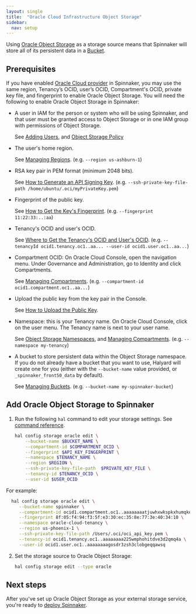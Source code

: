 ```yaml
---
layout: single
title:  "Oracle Cloud Infrastructure Object Storage"
sidebar:
  nav: setup
---
```


Using [Oracle Object Storage](https://docs.cloud.oracle.com/iaas/Content/Object/Concepts/objectstorageoverview.htm) as a storage source means that Spinnaker will store all of its persistent data in a
[Bucket](https://docs.cloud.oracle.com/iaas/Content/Object/Tasks/managingbuckets.htm).

## Prerequisites

If you have enabled [Oracle Cloud provider](/docs/setup/install/providers/oracle/) in Spinnaker, you may use the same region, Tenancy’s OCID, user’s OCID, Compartment's OCID, private key file, and fingerprint to enable Oracle Object Storage. You will need the following to enable Oracle Object Storage in Spinnaker:

* A user in IAM for the person or system who will be using Spinnaker, and that user must be granted access to Object Storage or in one IAM group with permissions of Object Storage.

   See [Adding Users](https://docs.cloud.oracle.com/iaas/Content/GSG/Tasks/addingusers.htm), and [Object Storage Policy](https://docs.cloud.oracle.com/iaas/Content/Identity/Reference/objectstoragepolicyreference.htm)

* The user's home region. 

   See [Managing Regions](https://docs.cloud.oracle.com/iaas/Content/Identity/Tasks/managingregions.htm). 
   (e.g. `--region us-ashburn-1`)
   
* RSA key pair in PEM format (minimum 2048 bits).
   
   See [How to Generate an API Signing Key](https://docs.cloud.oracle.com/iaas/Content/API/Concepts/apisigningkey.htm#How). 
   (e.g. `--ssh-private-key-file-path /home/ubuntu/.oci/myPrivateKey.pem`)
   
* Fingerprint of the public key. 

   See [How to Get the Key's Fingerprint](https://docs.cloud.oracle.com/iaas/Content/API/Concepts/apisigningkey.htm#How3). 
   (e.g. `--fingerprint 11:22:33:..:aa`)
   
* Tenancy's OCID and user's OCID.

   See [Where to Get the Tenancy's OCID and User's OCID](https://docs.cloud.oracle.com/iaas/Content/API/Concepts/apisigningkey.htm#Other). 
   (e.g. `--tenancyId ocid1.tenancy.oc1..aa... --user-id ocid1.user.oc1..aa...`)
   
* Compartment OCID: On Oracle Cloud Console, open the navigation menu. Under Governance and Administration, go to Identity and click Compartments. 
   
   See [Managing Compartments](https://docs.cloud.oracle.com/iaas/Content/Identity/Tasks/managingcompartments.htm). 
   (e.g. `--compartment-id ocid1.compartment.oc1..aa...`)
   
* Upload the public key from the key pair in the Console. 
   
   See [How to Upload the Public Key](https://docs.cloud.oracle.com/iaas/Content/API/Concepts/apisigningkey.htm#How2).
   
* Namespace: this is your Tenancy name. On Oracle Cloud Console, click on the user menu. The Tenancy name is next to your user name. 

   See [Object Storage Namespaces](https://docs.cloud.oracle.com/iaas/Content/Object/Tasks/understandingnamespaces.htm), and [Managing Compartments](https://docs.cloud.oracle.com/iaas/Content/Identity/Tasks/managingcompartments.htm). 
   (e.g. `--namespace my-tenancy`)
   
* A bucket to store persistent data within the Object Storage namespace. If you do not already have a bucket that you want to use, Halyard will create one for you (either with the `--bucket-name` value provided, or `_spinnaker_front50_data` by default).
   
   See [Managing Buckets](https://docs.cloud.oracle.com/iaas/Content/Object/Tasks/managingbuckets.htm). 
   (e.g. `--bucket-name my-spinnaker-bucket`) 

## Add Oracle Object Storage to Spinnaker

1. Run the following `hal` command to edit your storage settings. See [command reference](/reference/halyard/commands#hal-config-storage-oracle-edit).

   ```bash
   hal config storage oracle edit \
       --bucket-name $BUCKET_NAME \
       --compartment-id $COMPARTMENT_OCID \
       --fingerprint $API_KEY_FINGERPRINT \
       --namespace $TENANCY_NAME \
       --region $REGION \
       --ssh-private-key-file-path  $PRIVATE_KEY_FILE \
       --tenancy-id $TENANCY_OCID \
       --user-id $USER_OCID 
   ```
For example: 

  ```bash
    hal config storage oracle edit \
       --bucket-name spinnaker \
       --compartment-id ocid1.compartment.oc1..aaaaaaaatjuwhxwkspkxhumqke \
       --fingerprint 8f:05:f4:94:f3:5f:e3:30:ec:35:8e:77:3e:40:34:10 \
       --namespace oracle-cloud-tenancy \
       --region us-phoenix-1 \
       --ssh-private-key-file-path /Users/.oci/oci_api_key.pem \
       --tenancy-id ocid1.tenancy.oc1..aaaaaaaa225wmphohitdve3d2qmq4a \
       --user-id ocid1.user.oc1..aaaaaaaagosdr3zsh3clobgeqqawsq
   ```


2. Set the storage source to Oracle Object Storage:

   ```bash
   hal config storage edit --type oracle
   ```

## Next steps

After you've set up Oracle Object Storage as your external storage service, you're ready to
[deploy Spinnaker](/docs/setup/install/deploy/).

